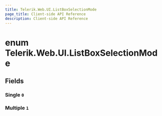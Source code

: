 ```yaml
---
title: Telerik.Web.UI.ListBoxSelectionMode
page_title: Client-side API Reference
description: Client-side API Reference
---
```


# enum Telerik.Web.UI.ListBoxSelectionMode

## Fields

### Single `0`

### Multiple `1`


